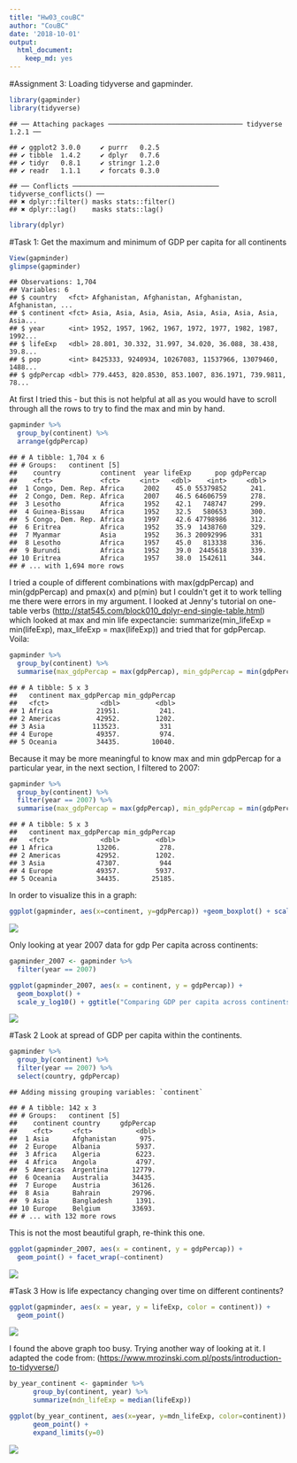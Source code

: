 ```yaml
---
title: "Hw03_couBC"
author: "CouBC"
date: '2018-10-01'
output: 
  html_document: 
    keep_md: yes
---
```

#Assignment 3:
Loading tidyverse and gapminder.


```r
library(gapminder)
library(tidyverse)
```

```
## ── Attaching packages ────────────────────────────────── tidyverse 1.2.1 ──
```

```
## ✔ ggplot2 3.0.0     ✔ purrr   0.2.5
## ✔ tibble  1.4.2     ✔ dplyr   0.7.6
## ✔ tidyr   0.8.1     ✔ stringr 1.2.0
## ✔ readr   1.1.1     ✔ forcats 0.3.0
```

```
## ── Conflicts ───────────────────────────────────── tidyverse_conflicts() ──
## ✖ dplyr::filter() masks stats::filter()
## ✖ dplyr::lag()    masks stats::lag()
```

```r
library(dplyr)
```

#Task 1:
Get the maximum and minimum of GDP per capita for all continents


```r
View(gapminder)
glimpse(gapminder)
```

```
## Observations: 1,704
## Variables: 6
## $ country   <fct> Afghanistan, Afghanistan, Afghanistan, Afghanistan, ...
## $ continent <fct> Asia, Asia, Asia, Asia, Asia, Asia, Asia, Asia, Asia...
## $ year      <int> 1952, 1957, 1962, 1967, 1972, 1977, 1982, 1987, 1992...
## $ lifeExp   <dbl> 28.801, 30.332, 31.997, 34.020, 36.088, 38.438, 39.8...
## $ pop       <int> 8425333, 9240934, 10267083, 11537966, 13079460, 1488...
## $ gdpPercap <dbl> 779.4453, 820.8530, 853.1007, 836.1971, 739.9811, 78...
```

At first I tried this - but this is not helpful at all as you would have to scroll through all the rows to try to find the max and min by hand. 


```r
gapminder %>%
  group_by(continent) %>%
  arrange(gdpPercap)
```

```
## # A tibble: 1,704 x 6
## # Groups:   continent [5]
##    country          continent  year lifeExp      pop gdpPercap
##    <fct>            <fct>     <int>   <dbl>    <int>     <dbl>
##  1 Congo, Dem. Rep. Africa     2002    45.0 55379852      241.
##  2 Congo, Dem. Rep. Africa     2007    46.5 64606759      278.
##  3 Lesotho          Africa     1952    42.1   748747      299.
##  4 Guinea-Bissau    Africa     1952    32.5   580653      300.
##  5 Congo, Dem. Rep. Africa     1997    42.6 47798986      312.
##  6 Eritrea          Africa     1952    35.9  1438760      329.
##  7 Myanmar          Asia       1952    36.3 20092996      331 
##  8 Lesotho          Africa     1957    45.0   813338      336.
##  9 Burundi          Africa     1952    39.0  2445618      339.
## 10 Eritrea          Africa     1957    38.0  1542611      344.
## # ... with 1,694 more rows
```

I tried a couple of different combinations with max(gdpPercap) and min(gdpPercap) and pmax(x) and p(min) but I couldn't get it to work telling me there were errors in my argument. I looked at Jenny's tutorial on one-table verbs (http://stat545.com/block010_dplyr-end-single-table.html) which looked at max and min life expectancie:   summarize(min_lifeExp = min(lifeExp), max_lifeExp = max(lifeExp)) and tried that for gdpPercap. Voila:


```r
gapminder %>%
  group_by(continent) %>% 
  summarise(max_gdpPercap = max(gdpPercap), min_gdpPercap = min(gdpPercap))
```

```
## # A tibble: 5 x 3
##   continent max_gdpPercap min_gdpPercap
##   <fct>             <dbl>         <dbl>
## 1 Africa           21951.          241.
## 2 Americas         42952.         1202.
## 3 Asia            113523.          331 
## 4 Europe           49357.          974.
## 5 Oceania          34435.        10040.
```

Because it may be more meaningful to know max and min gdpPercap for a particular year, in the next section, I filtered to 2007:


```r
gapminder %>%
  group_by(continent) %>% 
  filter(year == 2007) %>% 
  summarise(max_gdpPercap = max(gdpPercap), min_gdpPercap = min(gdpPercap))
```

```
## # A tibble: 5 x 3
##   continent max_gdpPercap min_gdpPercap
##   <fct>             <dbl>         <dbl>
## 1 Africa           13206.          278.
## 2 Americas         42952.         1202.
## 3 Asia             47307.          944 
## 4 Europe           49357.         5937.
## 5 Oceania          34435.        25185.
```

In order to visualize this in a graph:


```r
ggplot(gapminder, aes(x=continent, y=gdpPercap)) +geom_boxplot() + scale_y_log10() + ggtitle("Comparing GDP per capita across continents")
```

![](Hw03_couBC_files/figure-html/unnamed-chunk-6-1.png)<!-- -->

Only looking at year 2007 data for gdp Per capita across continents:


```r
gapminder_2007 <- gapminder %>%
  filter(year == 2007)

ggplot(gapminder_2007, aes(x = continent, y = gdpPercap)) +
  geom_boxplot() +
  scale_y_log10() + ggtitle("Comparing GDP per capita across continents")
```

![](Hw03_couBC_files/figure-html/unnamed-chunk-7-1.png)<!-- -->

            

#Task 2
Look at spread of GDP per capita within the continents.



```r
gapminder %>% 
  group_by(continent) %>% 
  filter(year == 2007) %>% 
  select(country, gdpPercap)
```

```
## Adding missing grouping variables: `continent`
```

```
## # A tibble: 142 x 3
## # Groups:   continent [5]
##    continent country     gdpPercap
##    <fct>     <fct>           <dbl>
##  1 Asia      Afghanistan      975.
##  2 Europe    Albania         5937.
##  3 Africa    Algeria         6223.
##  4 Africa    Angola          4797.
##  5 Americas  Argentina      12779.
##  6 Oceania   Australia      34435.
##  7 Europe    Austria        36126.
##  8 Asia      Bahrain        29796.
##  9 Asia      Bangladesh      1391.
## 10 Europe    Belgium        33693.
## # ... with 132 more rows
```

This is not the most beautiful graph, re-think this one.


```r
ggplot(gapminder_2007, aes(x = continent, y = gdpPercap)) +
  geom_point() + facet_wrap(~continent) 
```

![](Hw03_couBC_files/figure-html/unnamed-chunk-9-1.png)<!-- -->

            
#Task 3
How is life expectancy changing over time on different continents?



```r
ggplot(gapminder, aes(x = year, y = lifeExp, color = continent)) +
  geom_point() 
```

![](Hw03_couBC_files/figure-html/unnamed-chunk-10-1.png)<!-- -->

I found the above graph too busy. Trying another way of looking at it. I adapted the code from: (https://www.mrozinski.com.pl/posts/introduction-to-tidyverse/)



```r
by_year_continent <- gapminder %>%
      group_by(continent, year) %>% 
      summarize(mdn_lifeExp = median(lifeExp))

ggplot(by_year_continent, aes(x=year, y=mdn_lifeExp, color=continent)) + 
      geom_point() + 
      expand_limits(y=0)
```

![](Hw03_couBC_files/figure-html/unnamed-chunk-11-1.png)<!-- -->

